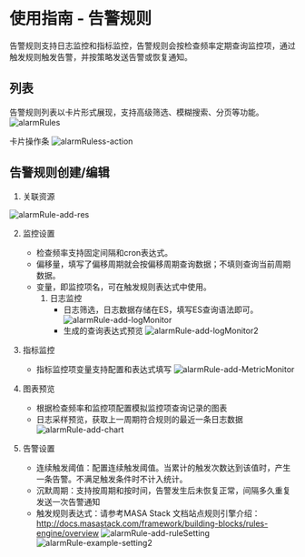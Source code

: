 # 使用指南 - 告警规则

告警规则支持日志监控和指标监控，告警规则会按检查频率定期查询监控项，通过触发规则触发告警，并按策略发送告警或恢复通知。

## 列表
告警规则列表以卡片形式展现，支持高级筛选、模糊搜索、分页等功能。
![alarmRules](http://cdn.masastack.com/stack/doc/alert/alarmRules.png)

卡片操作条
![alarmRuless-action](http://cdn.masastack.com/stack/doc/alert/alarmRules-action.png)

## 告警规则创建/编辑

1. 关联资源
   
![alarmRule-add-res](http://cdn.masastack.com/stack/doc/alert/alarmRule-add-res.png)

2. 监控设置
   - 检查频率支持固定间隔和cron表达式。
   - 偏移量，填写了偏移周期就会按偏移周期查询数据；不填则查询当前周期数据。
   - 变量，即监控项名，可在触发规则表达式中使用。
      1. 日志监控
         - 日志筛选，日志数据存储在ES，填写ES查询语法即可。
            ![alarmRule-add-logMonitor](http://cdn.masastack.com/stack/doc/alert/alarmRule-add-logMonitor.png)
         - 生成的查询表达式预览
            ![alarmRule-add-logMonitor2](http://cdn.masastack.com/stack/doc/alert/alarmRule-add-logMonitor2.png)

2. 指标监控
   - 指标监控项变量支持配置和表达式填写
      ![alarmRule-add-MetricMonitor](http://cdn.masastack.com/stack/doc/alert/alarmRule-add-MetricMonitor.png)

3. 图表预览
   - 根据检查频率和监控项配置模拟监控项查询记录的图表
   - 日志采样预览，获取上一周期符合规则的最近一条日志数据
      ![alarmRule-add-chart](http://cdn.masastack.com/stack/doc/alert/alarmRule-add-chart.png)

4. 告警设置
   - 连续触发阈值：配置连续触发阈值。当累计的触发次数达到该值时，产生一条告警。不满足触发条件时不计入统计。
   - 沉默周期：支持按周期和按时间，告警发生后未恢复正常，间隔多久重复发送一次告警通知
   - 触发规则表达式：请参考MASA Stack 文档站点规则引擎介绍：http://docs.masastack.com/framework/building-blocks/rules-engine/overview
      ![alarmRule-add-ruleSetting](http://cdn.masastack.com/stack/doc/alert/alarmRule-add-ruleSetting.png)
      ![alarmRule-example-setting2](http://cdn.masastack.com/stack/doc/alert/alarmRule-example-setting2.png)